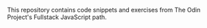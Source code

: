 This repository contains code snippets and exercises from The Odin Project's Fullstack JavaScript path.
